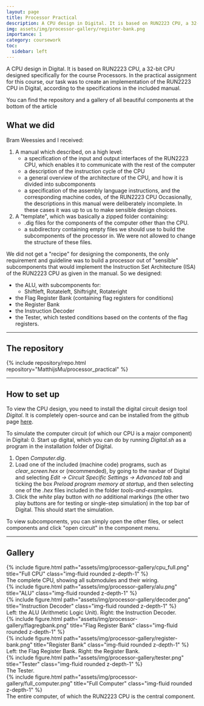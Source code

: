 ```yaml
---
layout: page
title: Processor Practical
description: A CPU design in Digital. It is based on RUN2223 CPU, a 32-bit CPU designed specifically for the course Processors.
img: assets/img/processor-gallery/register-bank.png
importance: 1
category: coursework
toc:
  sidebar: left
---
```


A CPU design in Digital. It is based on RUN2223 CPU, a 32-bit CPU designed specifically for the course Processors. In the practical assignment for this course, our task was to create an implementation of the RUN2223 CPU in Digital, according to the specifications in the included manual.

You can find the repository and a gallery of all beautiful components at the bottom of the article

## What we did
Bram Weessies and I received:
 1. A manual which described, on a high level:
    - a specification of the input and output interfaces of the RUN2223 CPU, which enables it to communicate with the rest of the computer
    - a description of the instruction cycle of the CPU
    - a general overview of the architecture of the CPU, and how it is divided into subcomponents
    - a specification of the assembly language instructions, and the corresponding machine codes, of the RUN2223 CPU
  Occasionally, the descriptions in this manual were deliberately incomplete. In these cases it was up to us to make sensible design choices.
 2. A "template", which was basically a zipped folder containing:
    - .dig files for the components of the computer other than the CPU.
    - a subdirectory containing empty files we should use to build the subcomponents of the processor in.
    We were not allowed to change the structure of these files.

We did not get a "recipe" for designing the components, the only requirement and guideline was to build a processor out of "sensible" subcomponents that would implement the Instruction Set Architecture (ISA) of the RUN2223 CPU as given in the manual. So we designed:
 - the ALU, with subcomponents for:
    - Shiftleft, Rotateleft, Shiftright, Rotateright
 - the Flag Register Bank (containing flag registers for conditions)
 - the Register Bank
 - the Instruction Decoder
 - the Tester, which tested conditions based on the contents of the flag registers.

---
## The repository

<div class="repositories d-flex flex-wrap flex-md-row flex-column justify-content-between align-items-center">
    {% include repository/repo.html repository="MatthijsMu/processor_practical" %}
</div>

---

## How to set up
To view the CPU design, you need to install the digital circuit design tool *Digital*. It is completely open-source and can be installed from the github page [here](https://github.com/hneemann/Digital).

To simulate the computer circuit (of which our CPU is a major component) in Digital:
 0. Start up digital, which you can do by running *Digital.sh* as a program in the installation folder of Digital.
 1. Open *Computer.dig*.
 2. Load one of the included (machine code) programs, such as *clear_screen.hex* or (recommended), by going to the navbar of Digital and selecting *Edit -> Circuit Specific Settings -> Advanced tab* and ticking the box *Preload program memory at startup*, and then selecting one of the *.hex* files included in the folder *tools-and-examples*.
 3. Click the *white* play button with *no* additional markings (the other two play buttons are for testing or single-step simulation) in the top bar of Digital. This should start the simulation.

To view subcomponents, you can simply open the other files, or select components and click "open circuit" in the component menu.

---
## Gallery


<div class="row">
    <div class="col-sm mt-3 mt-md-0">
        {% include figure.html path="assets/img/processor-gallery/cpu_full.png" title="Full CPU" class="img-fluid rounded z-depth-1" %}
    </div>
</div>
<div class="caption">
    The complete CPU, showing all submodules and their wiring.
</div>



<div class="row justify-content-sm-center">
    <div class="col-sm-8 mt-3 mt-md-0">
        {% include figure.html path="assets/img/processor-gallery/alu.png" title="ALU" class="img-fluid rounded z-depth-1" %}
    </div>
    <div class="col-sm-4 mt-3 mt-md-0">
        {% include figure.html path="assets/img/processor-gallery/decoder.png" title="Instruction Decoder" class="img-fluid rounded z-depth-1" %}
    </div>
</div>
<div class="caption">
    Left: the ALU (Arithmetic Logic Unit). Right: the Instruction Decoder.
</div>

<div class="row justify-content-sm-center">
    <div class="col-sm-4 mt-3 mt-md-0">
        {% include figure.html path="assets/img/processor-gallery/flagregbank.png" title="Flag Register Bank" class="img-fluid rounded z-depth-1" %}
    </div>
    <div class="col-sm-8 mt-3 mt-md-0">
        {% include figure.html path="assets/img/processor-gallery/register-bank.png" title="Register Bank" class="img-fluid rounded z-depth-1" %}
    </div>
</div>
<div class="caption">
    Left: the Flag Register Bank. Right: the Register Bank.
</div>


<div class="row">
    <div class="col-sm mt-3 mt-md-0">
        {% include figure.html path="assets/img/processor-gallery/tester.png" title="Tester" class="img-fluid rounded z-depth-1" %}
    </div>
</div>
<div class="caption">
    The Tester.
</div>

<div class="row">
    <div class="col-sm mt-3 mt-md-0">
        {% include figure.html path="assets/img/processor-gallery/full_computer.png" title="Full Computer" class="img-fluid rounded z-depth-1" %}
    </div>
</div>
<div class="caption">
    The entire computer, of which the RUN2223 CPU is the central component.
</div>